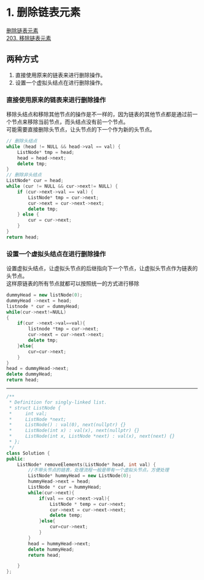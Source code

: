 # 1. 删除链表元素
[删除链表元素](https://programmercarl.com/0203.%E7%A7%BB%E9%99%A4%E9%93%BE%E8%A1%A8%E5%85%83%E7%B4%A0.html)<br>
[203. 移除链表元素](https://leetcode.cn/problems/remove-linked-list-elements/submissions/)
## 两种方式
1. 直接使用原来的链表来进行删除操作。<br>
2. 设置一个虚拟头结点在进行删除操作。
### 直接使用原来的链表来进行删除操作
移除头结点和移除其他节点的操作是不一样的，因为链表的其他节点都是通过前一个节点来移除当前节点，而头结点没有前一个节点。<br>
可能需要直接删除头节点，让头节点的下一个作为新的头节点。
```C++
// 删除头结点
while (head != NULL && head->val == val) {   
    ListNode* tmp = head;
    head = head->next;
    delete tmp;
}
// 删除非头结点
ListNode* cur = head;
while (cur != NULL && cur->next!= NULL) {
    if (cur->next->val == val) {
        ListNode* tmp = cur->next;
        cur->next = cur->next->next;
        delete tmp;
    } else {
        cur = cur->next;
    }
}
return head;
```
### 设置一个虚拟头结点在进行删除操作
设置虚拟头结点，让虚拟头节点的后继指向下一个节点，让虚拟头节点作为链表的头节点。<br>
这样原链表的所有节点就都可以按照统一的方式进行移除
``` C++
dummyHead = new listNode(0);
dummyHead ->next = head;
listnode * cur = dummyHead;
while(cur->next!=NULL)
{
    if(cur ->next->val==val){
        listnode *tmp = cur->next;
        cur->next = cur->next->next;
        delete tmp;
    }else{
        cur=cur->next;
    }
}
head = dummyHead->next;
delete dummyHead;
return head;
```
---
```C++
/**
 * Definition for singly-linked list.
 * struct ListNode {
 *     int val;
 *     ListNode *next;
 *     ListNode() : val(0), next(nullptr) {}
 *     ListNode(int x) : val(x), next(nullptr) {}
 *     ListNode(int x, ListNode *next) : val(x), next(next) {}
 * };
 */
class Solution {
public:
    ListNode* removeElements(ListNode* head, int val) {
        //不带头节点的链表，处理流程一般是带有一个虚拟头节点，方便处理
        ListNode* hummyHead = new ListNode(0);
        hummyHead->next = head;
        ListNode * cur = hummyHead;
        while(cur->next){
            if(val == cur->next->val){
                ListNode * temp = cur->next;
                cur->next = cur->next->next;
                delete temp;
            }else{
                cur=cur->next;
            }
        }
        head = hummyHead->next;
        delete hummyHead;
        return head;

    }
};
```
